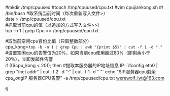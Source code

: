#mkdir /tmp/cpuused
#touch /tmp/cpuused/cpu.txt
#vim cpujiankong.sh
#! /bin/bash
#取系统当前时间（每次重新写入文件>）  
date > /tmp/cpuused/cpu.txt     
#抓取当前cpu的值（以追加的方式写入文件>>）  
top -n 1 | grep Cpu  >> /tmp/cpuused/cpu.txt


  
#取当前空闲cpu百份比值（只取整数部分）  
cpu_kong=`top -b -n 1 | grep Cpu | awk '{print $5}' | cut -f 1 -d "."`   
#设置空闲cpu的告警值为20%，如果当前cpu使用超过80%（即剩余小于20%），立即发邮件告警  
if (($cpu_kong < 20)); then  
	  #提取本服务器的IP地址信息  
      IP=`ifconfig eth0 | grep "inet addr" | cut -f 2 -d ":" | cut -f 1 -d " "` 
      echo "$IP服务器cpu剩余$cpu_kong%，使用率已经超过80%，请及时处理。" | mutt -s "$IP 服务器CPU告警"  -a /tmp/cpuused/cpu.txt werewolf_lyt@163.com

fi  

